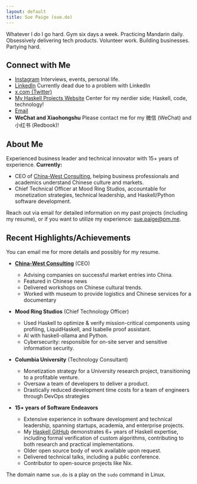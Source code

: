 ```yaml
---
layout: default
title: Sue Paige (sue.do)
---
```


Whatever I *do* I go hard. Gym six days a week. Practicing Mandarin daily. Obsessively delivering tech products. Volunteer work. Building businesses. Partying hard.

## Connect with Me

- [Instagram](https://www.instagram.com/gildedpaige/) Interviews, events, personal life.
- [LinkedIn](https://www.linkedin.com/in/sue-paige/) Currently dead due to a problem with LinkedIn
- [x.com (Twitter)](https://x.com/sue_do_paige)
- [My Haskell Projects Website](https://www.someodd.zip) Center for my nerdier side; Haskell, code, technology!
- [Email](mailto:sue.paige@pm.me)
- **WeChat and Xiaohongshu** Please contact me for my 微信 (WeChat) and 小红书 (Redbook)!

## About Me

Experienced business leader and technical innovator with 15+ years of experience. **Currently:**

- CEO of [China-West Consulting](https://chinawest.consulting), helping business professionals and academics understand Chinese culture and markets.
- Chief Technical Officer at Mood Ring Studios, accountable for monetization strategies, technical leadership, and Haskell/Python software development.

Reach out via email for detailed information on my past projects (including my resume), or if you want to utilize my experience: [sue.paige@pm.me](mailto:sue.paige@pm.me).

## Recent Highlights/Achievements

You can email me for more details and possibly for my resume.

- **[China-West Consulting](https://chinawest.consulting)** (CEO)
  - Advising companies on successful market entries into China.
  - Featured in Chinese news
  - Delivered workshops on Chinese cultural trends.
  - Worked with museum to provide logistics and Chinese services for a documentary

- **Mood Ring Studios** (Chief Technology Officer)
  - Used Haskell to optimize & verify mission-critical components using profiling, LiquidHaskell, and Isabelle proof assistant.
  - AI with haskell-ollama and Python.
  - Cybersecurity: responsible for on-site server and sensitive information security.

- **Columbia University** (Technology Consultant)
  - Monetization strategy for a University research project, transitioning to a profitable venture.
  - Oversaw a team of developers to deliver a product.
  - Drastically reduced development time costs for a team of engineers through DevOps strategies

- **15+ years of Software Endeavors**
  - Extensive experience in software development and technical leadership, spanning startups, academia, and enterprise projects.
  - My [Haskell GitHub](https://github.com/someodd) demonstrates 6+ years of Haskell expertise, including formal verification of custom algorithms, contributing to both research and practical implementations.
  - Older open source body of work available upon request.
  - Delivered technical talks, including a public conference.
  - Contributor to open-source projects like Nix.

The domain name `sue.do` is a play on the `sudo` command in Linux.
